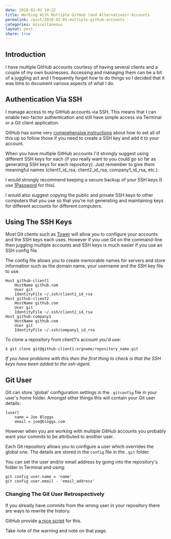 ```yaml
---
date: 2018-02-01 10:22
title: Working With Multiple GitHub (and Alternatives) Accounts
permalink: /post/2018-02-01-multiple-github-accounts
categories: miscellaneous
layout: post
share: true
---
```


## Introduction
I have multiple GitHub accounts courtesy of having several clients and a couple of my own businesses. Accessing and managing them can be a bit of a juggling act and I frequently forget how to do things so I decided that it was time to document various aspects of what I do.

## Authentication Via SSH
I manage access to my GitHub accounts via SSH. This means that I can enable two-factor authentication and still have simple access via Terminal or a Git client application.

GitHub has some very [comprehensive instructions](https://help.github.com/articles/connecting-to-github-with-ssh/) about how to set all of this up so follow those if you need to create a SSH key and add it to your account.

When you have multiple GitHub accounts I'd strongly suggest using different SSH keys for each (if you really want to you could go so far as generating SSH keys for each repository). Just remember to give them meaningful names (client1_id_rsa, client2_id_rsa, company1_id_rsa, etc.).

I would strongly recommend keeping a secure backup of your SSH keys (I use [1Password](https://1password.com) for this).

I would also suggest copying the public and private SSH keys to other computers that you use so that you're not generating and maintaining keys for different accounts for different computers.

## Using The SSH Keys
Most Git clients such as [Tower](https://www.git-tower.com) will allow you to configure your accounts and the SSH keys each uses. However if you use Git on the command-line then juggling multiple accounts and SSH keys is much easier if you use an SSH config file.

The config file allows you to create memorable names for servers and store information such as the domain name, your username and the SSH key file to use.

	Host github-client1
		HostName github.com
		User git
		IdentityFile ~/.ssh/client1_id_rsa
	Host github-client2
		HostName github.com
		User git
		IdentityFile ~/.ssh/client2_id_rsa
	Host github-company1
		HostName github.com
		User git
		IdentityFile ~/.ssh/company1_id_rsa

To clone a repository from client1's account you'd use:

    $ git clone git@github-client1:orgname/repository_name.git

*If you have problems with this then the first thing to check is that the SSH keys have been added to the ssh-agent.*

## Git User
Git can store 'global' configuration settings in the `.gitconfig` file in your user's home folder. Amongst other things this will contain your Git user details:

    [user]
        name = Joe Bloggs
        email = joe@bloggs.com

However when you are working with multiple GitHub accounts you probably want your commits to be attributed to another user.

Each Git repository allows you to configure a user which overrides the global one. The details are stored in the `config` file in the `.git` folder.

You can set the user and/or email address by going into the repository's folder in Terminal and using:

    git config user.name = 'name'
    git config user.email - 'email_address'

### Changing The Git User Retrospectively
If you already have commits from the wrong user in your repository there are ways to rewrite the history.

GitHub provide [a nice script](https://help.github.com/articles/changing-author-info/) for this.

Take note of the warning and note on that page.